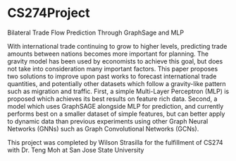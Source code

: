 # CS274Project
Bilateral Trade Flow Prediction Through GraphSage and MLP

With international trade continuing to grow to higher levels, predicting trade amounts between nations becomes more important for planning.
The gravity model has been used by economists to achieve this goal, but does not take into consideration many important factors. This paper
proposes two solutions to improve upon past works to forecast international trade quantities, and potentially other datasets which follow a
gravity-like pattern such as migration and traffic. First, a simple Multi-Layer Perceptron (MLP) is proposed which achieves its best results
on feature rich data. Second, a model which uses GraphSAGE alongside MLP for prediction, and currently performs best on a smaller dataset of 
simple features, but can better apply to dynamic data than previous experiments using other Graph Neural Networks (GNNs) such as Graph 
Convolutional Networks (GCNs).

This project was completed by Wilson Strasilla for the fulfillment of CS274 with Dr. Teng Moh at San Jose State University

